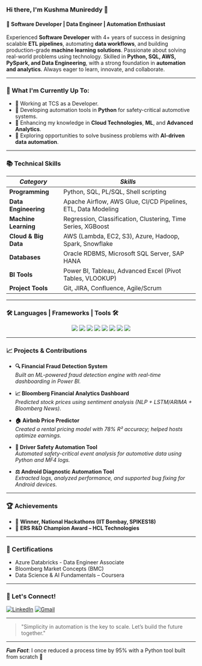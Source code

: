 ### Hi there, I'm **Kushma Munireddy** 👋  
#### 🚀 Software Developer | Data Engineer | Automation Enthusiast

Experienced **Software Developer** with 4+ years of success in designing scalable **ETL pipelines**, automating **data workflows**, and building production-grade **machine learning solutions**. Passionate about solving real-world problems using technology. Skilled in **Python, SQL, AWS, PySpark, and Data Engineering**, with a strong foundation in **automation and analytics**. Always eager to learn, innovate, and collaborate.

---

### 🌱 What I'm Currently Up To:
- 🔹 Working at TCS as a Developer.
- 🔹 Developing automation tools in **Python** for safety-critical automotive systems.
- 🔹 Enhancing my knowledge in **Cloud Technologies**, **ML**, and **Advanced Analytics**.
- 🔹 Exploring opportunities to solve business problems with **AI-driven data automation**.

---

### 📚 Technical Skills

| *Category* | *Skills* |
|-----------|---------|
| **Programming** | Python, SQL, PL/SQL, Shell scripting |
| **Data Engineering** | Apache Airflow, AWS Glue, CI/CD Pipelines, ETL, Data Modeling |
| **Machine Learning** | Regression, Classification, Clustering, Time Series, XGBoost |
| **Cloud & Big Data** | AWS (Lambda, EC2, S3), Azure, Hadoop, Spark, Snowflake |
| **Databases** | Oracle RDBMS, Microsoft SQL Server, SAP HANA |
| **BI Tools** | Power BI, Tableau, Advanced Excel (Pivot Tables, VLOOKUP) |
| **Project Tools** | Git, JIRA, Confluence, Agile/Scrum |

---

### 🛠️ Languages | Frameworks | Tools 🛠️
<p align="center">
  <img src="https://img.shields.io/badge/Python-FFD43B?style=for-the-badge&logo=python&logoColor=blue" />
  <img src="https://img.shields.io/badge/PostgreSQL-336791?style=for-the-badge&logo=postgresql&logoColor=white" />
  <img src="https://img.shields.io/badge/SQL-CC2927?style=for-the-badge&logo=databricks&logoColor=white" />
  <img src="https://img.shields.io/badge/Tableau-E97627?style=for-the-badge&logo=tableau&logoColor=white" />
  <img src="https://img.shields.io/badge/AWS-232F3E?style=for-the-badge&logo=amazon-aws&logoColor=white" />
  <img src="https://img.shields.io/badge/Kubernetes-326CE5?style=for-the-badge&logo=kubernetes&logoColor=white" />
  <img src="https://img.shields.io/badge/Docker-2496ED?style=for-the-badge&logo=docker&logoColor=white" />
  <img src="https://img.shields.io/badge/GitHub-181717?style=for-the-badge&logo=github&logoColor=white" />
</p>

---


### 📈 Projects & Contributions
- **🔍 Financial Fraud Detection System**  
  *Built an ML-powered fraud detection engine with real-time dashboarding in Power BI.*

- **📈 Bloomberg Financial Analytics Dashboard**  
  *Predicted stock prices using sentiment analysis (NLP + LSTM/ARIMA + Bloomberg News).*  

- **🏠 Airbnb Price Predictor**  
  *Created a rental pricing model with 78% R² accuracy; helped hosts optimize earnings.*

- **🚗 Driver Safety Automation Tool**  
  *Automated safety-critical event analysis for automotive data using Python and MF4 logs.*

- **⚖️ Android Diagnostic Automation Tool**  
  *Extracted logs, analyzed performance, and supported bug fixing for Android devices.*

---

### 🏆 Achievements
- 🏅 **Winner, National Hackathons (IIT Bombay, SPIKES18)**
- 🏅 **ERS R&D Champion Award – HCL Technologies**

---

### 🔧 Certifications
- Azure Databricks - Data Engineer Associate  
- Bloomberg Market Concepts (BMC)  
- Data Science & AI Fundamentals – Coursera

---

### 📢 Let's Connect!

[![LinkedIn](https://img.shields.io/badge/LinkedIn-0A66C2?style=for-the-badge&logo=linkedin&logoColor=white)](mailto:kushamam1212@gmail.com)
[![Gmail](https://img.shields.io/badge/Gmail-D14836?style=for-the-badge&logo=gmail&logoColor=white)](mailto:kushamam1212@gmail.com)

---

> "Simplicity in automation is the key to scale. Let’s build the future together."

---

_**Fun Fact**_: I once reduced a process time by 95% with a Python tool built from scratch 🚀
